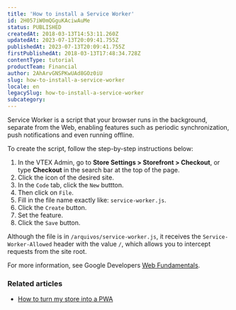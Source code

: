 ```yaml
---
title: 'How to install a Service Worker'
id: 2H057iW0mQGguKAciwAuMe
status: PUBLISHED
createdAt: 2018-03-13T14:53:11.260Z
updatedAt: 2023-07-13T20:09:41.755Z
publishedAt: 2023-07-13T20:09:41.755Z
firstPublishedAt: 2018-03-13T17:48:34.728Z
contentType: tutorial
productTeam: Financial
author: 2AhArvGNSPKwUAd8GOz0iU
slug: how-to-install-a-service-worker
locale: en
legacySlug: how-to-install-a-service-worker
subcategory: 
---
```


Service Worker is a script that your browser runs in the background, separate from the Web, enabling features such as periodic synchronization, push notifications and even running offline.

To create the script, follow the step-by-step instructions below:

1. In the VTEX Admin, go to **Store Settings > Storefront > Checkout**, or type **Checkout** in the search bar at the top of the page.
2. Click the <i class="fas fa-cog"></i> icon of the desired site.
3. In the `Code` tab, click the `New` buttton.
4. Then click on `File`.
5. Fill in the file name exactly like: `service-worker.js`.
6. Click the `Create` button.
7. Set the feature.
8. Click the `Save` button.

Although the file is in `/arquivos/service-worker.js`, it receives the `Service-Worker-Allowed` header with the value `/`, which allows you to intercept requests from the site root.

For more information, see Google Developers [Web Fundamentals](https://developers.google.com/web/fundamentals/primers/service-workers/).

### Related articles

- [How to turn my store into a PWA](https://help.vtex.com/en/tutorial/how-to-turn-my-store-website-into-a-pwa--3i8VmYeToAUGKgo2kKK6I2)
